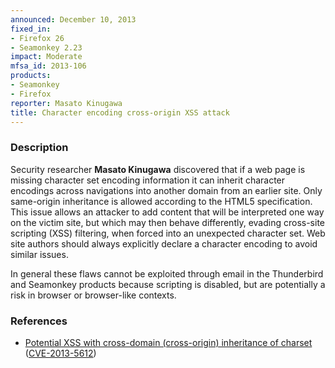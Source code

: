 ```yaml
---
announced: December 10, 2013
fixed_in:
- Firefox 26
- Seamonkey 2.23
impact: Moderate
mfsa_id: 2013-106
products:
- Seamonkey
- Firefox
reporter: Masato Kinugawa
title: Character encoding cross-origin XSS attack
---
```


<h3>Description</h3>

<p>Security researcher <strong>Masato Kinugawa</strong> discovered that if a web
page is missing character set encoding information it can inherit character
encodings across navigations into another domain from an earlier site. Only
same-origin inheritance is allowed according to the HTML5 specification. This
issue allows an attacker to add content that will be interpreted one way on the
victim site, but which may then behave differently, evading cross-site scripting
(XSS) filtering, when forced into an unexpected character set. Web site authors
should always explicitly declare a character encoding to avoid similar issues.
</p>

<p class="note">In general these flaws cannot be exploited through email in the
Thunderbird and Seamonkey products because scripting is disabled, but are
potentially a risk in browser or browser-like contexts.</p>

<h3>References</h3>

<ul>
  <li><a href="https://bugzilla.mozilla.org/show_bug.cgi?id=871161">
       Potential XSS with cross-domain (cross-origin) inheritance of charset</a>
(<a href="http://cve.mitre.org/cgi-bin/cvename.cgi?name=CVE-2013-5612" class="ex-ref">CVE-2013-5612</a>)</li>
</ul>



